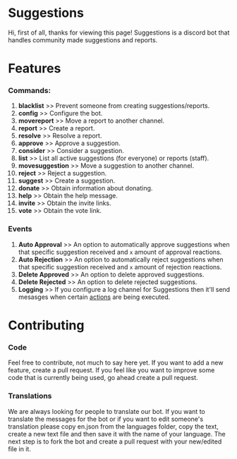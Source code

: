 # Suggestions

Hi, first of all, thanks for viewing this page! Suggestions is a discord bot that handles community made suggestions and
reports.

# Features

### Commands:

1. **blacklist** >> Prevent someone from creating suggestions/reports.
2. **config** >> Configure the bot.
3. **movereport** >> Move a report to another channel.
4. **report** >> Create a report.
5. **resolve** >> Resolve a report.
6. **approve** >> Approve a suggestion.
7. **consider** >> Consider a suggestion.
8. **list** >> List all active suggestions (for everyone) or reports (staff).
9. **movesuggestion** >> Move a suggestion to another channel.
10. **reject** >> Reject a suggestion.
11. **suggest** >> Create a suggestion.
12. **donate** >> Obtain information about donating.
13. **help** >> Obtain the help message.
14. **invite** >> Obtain the invite links.
15. **vote** >> Obtain the vote link.

### Events

1. **Auto Approval** >> An option to automatically approve suggestions when that specific suggestion received and `x`
   amount of approval reactions.
2. **Auto Rejection** >> An option to automatically reject suggestions when that specific suggestion received and `x`
   amount of rejection reactions.
3. **Delete Approved** >> An option to delete approved suggestions.
4. **Delete Rejected** >> An option to delete rejected suggestions.
5. **Logging** >> If you configure a log channel for Suggestions then it'll send mesasges when
   certain [actions](https://github.com/jerskisnow/Suggestions/wiki/Logging) are being executed.

# Contributing

### Code

Feel free to contribute, not much to say here yet. If you want to add a new feature, create a pull request. If you feel
like you want to improve some code that is currently being used, go ahead create a pull request.

### Translations

We are always looking for people to translate our bot. If you want to translate the messages for the bot or if you want
to edit someone's translation please copy en.json from the languages folder, copy the text, create a new text file and
then save it with the name of your language. The next step is to fork the bot and create a pull request with your
new/edited file in it.
